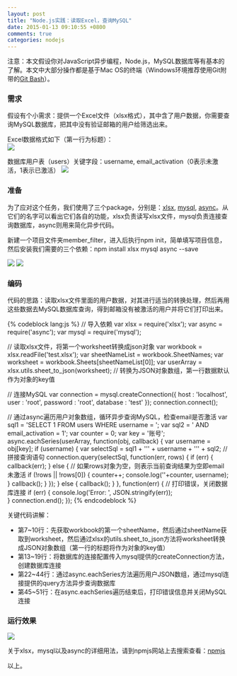 ```yaml
---
layout: post
title: "Node.js实践：读取Excel，查询MySQL"
date: 2015-01-13 09:10:55 +0800
comments: true
categories: nodejs
---
```

  注意：本文假设你对JavaScript异步编程，Node.js，MySQL数据库等有基本的了解。本文中大部分操作都是基于Mac OS的终端（Windows环境推荐使用Git附带的[Git Bash](https://msysgit.github.io/)）。
### 需求
  假设有个小需求：提供一个Excel文件（xlsx格式），其中含了用户数据，你需要查询MySQL数据库，把其中没有验证邮箱的用户给筛选出来。

  Excel数据格式如下（第一行为标题）：<br>
  <img src="{{ root_url }}/images/custom/20150113/excel-data.png" />

  数据库用户表（users）关键字段：username, email_activation（0表示未激活，1表示已激活）
  <img src="{{ root_url }}/images/custom/20150113/database.png" />

### 准备
  为了应对这个任务，我们使用了三个package，分别是：[xlsx](https://www.npmjs.com/package/xlsx), [mysql](https://www.npmjs.com/package/mysql), [async](https://www.npmjs.com/package/async)。从它们的名字可以看出它们各自的功能，xlsx负责读写xlsx文件，mysql负责连接查询数据库，async则用来简化异步代码。
  <!-- more -->

  新建一个项目文件夹member_filter，进入后执行npm init，简单填写项目信息，然后安装我们需要的三个依赖：npm install xlsx mysql async --save

  <img src="{{ root_url }}/images/custom/20150113/setup1.png" />
  <img src="{{ root_url }}/images/custom/20150113/setup2.png" />

### 编码
  代码的思路：读取xlsx文件里面的用户数据，对其进行适当的转换处理，然后再用这些数据去MySQL数据库查询，得到邮箱没有被激活的用户并将它们打印出来。

{% codeblock lang:js %}
// 导入依赖
var xlsx = require('xlsx');
var async = require('async');
var mysql = require('mysql');

// 读取xlsx文件，将第一个worksheet转换成json对象
var workbook = xlsx.readFile('test.xlsx');
var sheetNameList = workbook.SheetNames;
var worksheet = workbook.Sheets[sheetNameList[0]];
var userArray = xlsx.utils.sheet_to_json(worksheet); // 转换为JSON对象数组，第一行数据默认作为对象的key值

// 连接MySQL
var connection = mysql.createConnection({
  host     : 'localhost',
  user     : 'root',
  password : 'root',
  database : 'test'
});
connection.connect();

// 通过async遍历用户对象数组，循环异步查询MySQL，检查email是否激活
var sql1 = 'SELECT 1 FROM users WHERE username = ';
var sql2 = ' AND email_activation = 1';
var counter = 0;
var key = '账号';
async.eachSeries(userArray, function(obj, callback) {
  var username = obj[key];
  if (username) {
    var selectSql = sql1 + '\'' + username + '\'' + sql2; // 拼接查询语句
    connection.query(selectSql, function(err, rows) {
      if (err) {
        callback(err);
      } else {
        // 如果rows对象为空，则表示当前查询结果为空即email未激活
        if (!rows || !rows[0]) {
          counter++;
          console.log(''+counter, username);
        }
        callback();
      }
    });
  } else {
    callback();
  }
}, function(err) {
  // 打印错误，关闭数据库连接
  if (err) {
    console.log('Error: ', JSON.stringify(err));    
  }
  connection.end(); 
});
{% endcodeblock %}

关键代码讲解：
<ul>
<li>第7~10行：先获取workbook的第一个sheetName，然后通过sheetName获取到worksheet，然后通过xlsx的utils.sheet_to_json方法将worksheet转换成JSON对象数组（第一行的标题将作为对象的key值）</li>
<li>第13~19行：将数据库的连接配置传入mysql提供的createConnection方法，创建数据库连接</li>
<li>第22~44行：通过async.eachSeries方法遍历用户JSON数组，通过mysql连接提供的query方法异步查询数据库</li>
<li>第45~51行：在async.eachSeries遍历结束后，打印错误信息并关闭MySQL连接</li>
</ul>

### 运行效果
  <img src="{{ root_url }}/images/custom/20150113/result.png" />

关于xlsx，mysql以及async的详细用法，请到npmjs网站上去搜索查看：[npmjs](https://www.npmjs.com/)

以上。
